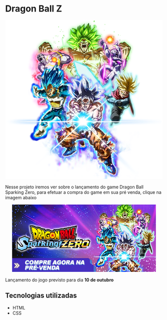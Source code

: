 # Dragon Ball Z
<img src="./imagens do projeto/dbzzz.webp">

<p>Nesse projeto iremos ver sobre o lançamento do game Dragon Ball Sparking Zero, para efetuar a compra do game em sua pré venda, clique na imagem abaixo 
</p>

<div align="center">
<a href="https://store.steampowered.com/app/1790600/DRAGON_BALL_Sparking_ZERO/" target="_blank">
<img src="./imagens do projeto/header_alt_assets_0_brazilian.jpg" alt="dragon ball z pré venda">
</a>
</div>

<p>Lançamento do jogo previsto para dia <b>10 de outubro</b>

## Tecnologias utilizadas
- HTML
- CSS